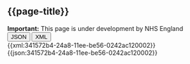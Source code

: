 ## {{page-title}}

  <div markdown="span" class="alert alert-warning" role="alert"><i class="fa fa-warning"></i><b> Important:</b> This page is under development by NHS England</div>

<div class="tab">
  <button class="tablinks active" onclick="openTab(event, 'JSON')">JSON</button>
  <button class="tablinks" onclick="openTab(event, 'XML')">XML</button>
</div>
<div id="XML" class="tabcontent">
{{xml:341572b4-24a8-11ee-be56-0242ac120002}}
</div>
<div id="JSON" class="tabcontent" style="display:block">
{{json:341572b4-24a8-11ee-be56-0242ac120002}}
</div>